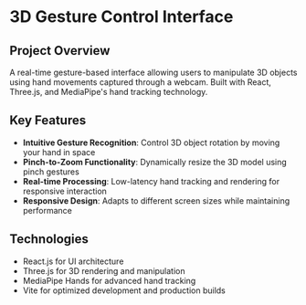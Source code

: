 # 3D Gesture Control Interface

## Project Overview
A real-time gesture-based interface allowing users to manipulate 3D objects using hand movements captured through a webcam. Built with React, Three.js, and MediaPipe's hand tracking technology.

## Key Features
- **Intuitive Gesture Recognition**: Control 3D object rotation by moving your hand in space
- **Pinch-to-Zoom Functionality**: Dynamically resize the 3D model using pinch gestures
- **Real-time Processing**: Low-latency hand tracking and rendering for responsive interaction
- **Responsive Design**: Adapts to different screen sizes while maintaining performance

## Technologies
- React.js for UI architecture
- Three.js for 3D rendering and manipulation
- MediaPipe Hands for advanced hand tracking
- Vite for optimized development and production builds